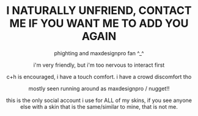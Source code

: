 ## 
<h1 align="center">I NATURALLY UNFRIEND, CONTACT ME IF YOU WANT ME TO ADD YOU AGAIN</h1>

<p align="center">
phighting and maxdesignpro fan ^_^
</p>
<p align="center">
  i'm very friendly, but i'm too nervous to interact first
</p>
<p align="center">
  c+h is encouraged, i have a touch comfort. i have a crowd discomfort tho
</p>
<p align="center">
  mostly seen running around as maxdesignpro / nugget!!
</p>
<p align="center">
  this is the only social account i use for ALL of my skins, if you see anyone else with a skin that is the same/similar to mine, that is not me.
</p>
<!--
**TWIDDLEFINGER/TWIDDLEFINGER** is a ✨ _special_ ✨ repository because its `README.md` (this file) appears on your GitHub profile.

Here are some ideas to get you started:

- 🔭 I’m currently working on ...
- 🌱 I’m currently learning ...
- 👯 I’m looking to collaborate on ...
- 🤔 I’m looking for help with ...
- 💬 Ask me about ...
- 📫 How to reach me: ...
- 😄 Pronouns: ...
- ⚡ Fun fact: ...
-->
